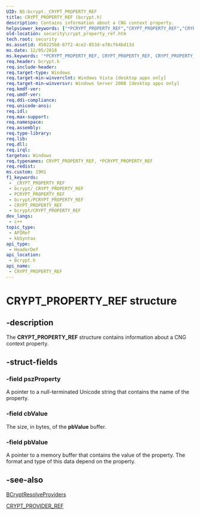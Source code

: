 ```yaml
---
UID: NS:bcrypt._CRYPT_PROPERTY_REF
title: CRYPT_PROPERTY_REF (bcrypt.h)
description: Contains information about a CNG context property.
helpviewer_keywords: ["*PCRYPT_PROPERTY_REF","CRYPT_PROPERTY_REF","CRYPT_PROPERTY_REF structure [Security]","PCRYPT_PROPERTY_REF","PCRYPT_PROPERTY_REF structure pointer [Security]","bcrypt/CRYPT_PROPERTY_REF","bcrypt/PCRYPT_PROPERTY_REF","security.crypt_property_ref"]
old-location: security\crypt_property_ref.htm
tech.root: security
ms.assetid: 450225b8-87f2-4ce2-853d-e78cf64bd13d
ms.date: 12/05/2018
ms.keywords: '*PCRYPT_PROPERTY_REF, CRYPT_PROPERTY_REF, CRYPT_PROPERTY_REF structure [Security], PCRYPT_PROPERTY_REF, PCRYPT_PROPERTY_REF structure pointer [Security], bcrypt/CRYPT_PROPERTY_REF, bcrypt/PCRYPT_PROPERTY_REF, security.crypt_property_ref'
req.header: bcrypt.h
req.include-header: 
req.target-type: Windows
req.target-min-winverclnt: Windows Vista [desktop apps only]
req.target-min-winversvr: Windows Server 2008 [desktop apps only]
req.kmdf-ver: 
req.umdf-ver: 
req.ddi-compliance: 
req.unicode-ansi: 
req.idl: 
req.max-support: 
req.namespace: 
req.assembly: 
req.type-library: 
req.lib: 
req.dll: 
req.irql: 
targetos: Windows
req.typenames: CRYPT_PROPERTY_REF, *PCRYPT_PROPERTY_REF
req.redist: 
ms.custom: 19H1
f1_keywords:
 - _CRYPT_PROPERTY_REF
 - bcrypt/_CRYPT_PROPERTY_REF
 - PCRYPT_PROPERTY_REF
 - bcrypt/PCRYPT_PROPERTY_REF
 - CRYPT_PROPERTY_REF
 - bcrypt/CRYPT_PROPERTY_REF
dev_langs:
 - c++
topic_type:
 - APIRef
 - kbSyntax
api_type:
 - HeaderDef
api_location:
 - Bcrypt.h
api_name:
 - CRYPT_PROPERTY_REF
---
```


# CRYPT_PROPERTY_REF structure


## -description

The <b>CRYPT_PROPERTY_REF</b> structure contains information about a CNG context property.

## -struct-fields

### -field pszProperty

A pointer to a null-terminated Unicode string that contains the name of the property.

### -field cbValue

The size, in bytes, of the <b>pbValue</b> buffer.

### -field pbValue

A pointer to a memory buffer that contains the value of the property. The format and type of this data depend on the property.

## -see-also

<a href="/windows/desktop/api/bcrypt/nf-bcrypt-bcryptresolveproviders">BCryptResolveProviders</a>



<a href="/windows/desktop/api/bcrypt/ns-bcrypt-crypt_provider_ref">CRYPT_PROVIDER_REF</a>